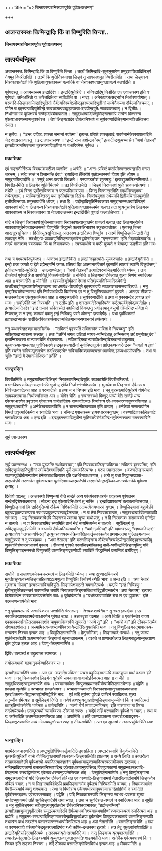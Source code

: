 +++
title = "०२ चिन्तापरम्परानिरूपणपूर्वकं पूर्वपक्षकथनम्"

+++


## अत्रान्तस्स्थः किमिन्द्रादिः किं वा विष्णुरिति चिन्ता..

**चिन्तापरम्परानिरूपणपूर्वकं पूर्वपक्षकथनम्**

## **तात्पर्यचन्द्रिका**

अत्रान्तस्स्थः किमिन्द्रादिः किं वा विष्णुरिति चिन्ता । तदर्थं किमिन्द्रादि-श्रुत्यनुसारेण समुद्रशायित्वादिलिङ्गं नेयमुत विपरीतमिति । तदर्थं किं श्रुतिर्निरवकाशा लिङ्गं तु सावकाशमुत विपरीतमिति । तथा लिङ्गस्य निरवकाशत्वेऽपि किं श्रुतित्वप्रयुक्तप्राबल्यं बलवत्किं वा निरवकाशत्वप्रयुक्तप्राबल्यं बलवदिति ॥

पूर्वपक्षस्तु ॥ अयमन्तस्स्थ इन्द्रादिरेव । इन्द्रादिश्रुतेरिति । नन्विन्द्रादिषु निर्धारित एक एवान्तस्स्थ इति वा पूर्वपक्षो, अनिर्धारितो यः कश्चिदिति वा सर्वोऽपीति वा । नाद्यः । अनेकप्रापकसद्भावेन निर्धारणायोगात् । वरुणादि-लिङ्गानामिन्द्रादिश्रुतितो दौर्बल्यनिश्चयेऽपीन्द्रबृहस्पत्यादिश्रुतीनां साम्येनैकस्या दौर्बल्यानिश्चयात् । योगेन च बृहस्पत्यादिश्रुतेरिन्द्रे सावकाशत्ववद्बृहस्पत्या-दावपीन्द्रश्रुतेः सावकाशत्वात् । न द्वितीयः । निर्धारणाभावे पूर्वपक्षस्य सन्देहादविशेषापातात् । समुद्रस्थत्वादिविष्णुलिङ्गानामपि सत्त्वेन विष्णोरन्य एवेत्यवधारणस्याप्यनुपपत्तेश्च । तेषां लिङ्गत्वादेव दौर्बल्यनिश्चये च सूर्यवरुणादिलिङ्गानामपि तन्निश्चयः स्यात् ।

न तृतीयः । ‘‘अन्तः प्रविष्टः शास्ता जनानां सर्वात्मा’’ इत्यन्तः प्रविष्टे शास्तृत्वादेः श्रवणेनानेकेश्वरापातादिति चेद् आद्यस्तावदस्तु । इन्द्र एवान्तस्स्थः । ‘‘इन्द्रो राजा ब्रह्मेन्द्रमग्निम्’’ इत्यादीन्द्रश्रुत्यभ्यासेन ‘‘अपां नेतारम्’’ इत्यादिवरुणलिङ्गानां बृहस्पत्यादिश्रुतीनां च बाधादित्येकः पूर्वपक्षः ।

### **प्रकाशिका**

एवं सङ्गतीर्निरूप्य विषयसंशयटीकां व्यनक्ति ॥ अत्रेति ॥ ‘‘अन्तः-प्रविष्टं कर्तारमेतमन्तश्चन्द्रमसि मनसा चरन्तम् । सहैव सन्तं न विजानन्ति देवाः’’ इत्यादिना तैत्तिरीये श्रुतोऽन्तस्स्थो विषय इति ध्येयम् ॥ समुद्रशायित्वादीति ॥ ‘‘समुद्रे अन्तः कवयो विचक्षते । यस्याण्डकोशं शुष्ममाहुः’’ इत्याद्युक्तलिङ्गमित्यर्थः ॥ विपरीत-मिति ॥ लिङ्गेन श्रुतिर्नेयेत्यर्थः ॥ उत विपरीतमिति ॥ लिङ्गं निरवकाशं श्रुतिः सावकाशेत्यर्थः ॥ तथेति ॥ इयं चिन्ता पूर्वोक्तचिन्तायां न फलफलिभावापन्ना । किन्तु चिन्तान्तरमिति तदर्थमित्यनुक्त्वा तथेत्युक्तम् । एतच्चिन्तोक्तिस्तु यथा तृतीयचिन्ता द्वितीय- चिन्तोपयुक्ता तथेयमपि द्वितीयचिन्तोपयुक्तेति तृतीयचिन्तायाः समुच्चयार्थेति ध्येयम् । तथा हि । यदीन्द्रादिश्रुतिर्निरवकाशा समुद्रान्तस्स्थत्वादिलिङ्गं सावकाशं यदि वा लिङ्गस्य निरवकाशत्वेऽपि श्रुतित्वप्रयुक्तप्राबल्यमेव बलवत् तदा श्रुत्यनुसारेण लिङ्गस्य सावकाशस्य च निरवकाशस्य वा नेयत्वादन्तस्स्थ इन्द्रादिरिति पूर्वपक्षे फलफलिभावः ।

यदि च लिङ्गं निरवकाशं श्रुतिस्सावकाशा निरवकाशत्वप्रयुक्तमेव प्राबल्यं बलवत् तदा लिङ्गानुरोधेन सावकाशश्रुतेर्नेयत्वादन्तस्स्थो विष्णुरिति सिद्धान्ते फलफलिभावश्च स्फुटत्वान्नोक्तः । एतास्तु चिन्ता आद्यसूत्रसूचिताः । द्वितीयसूत्रसूचितास्तु अन्तस्स्थ इन्द्रादिरुत विष्णुरेव । तदर्थं विष्णुलिङ्गमिन्द्रादौ नेतुं शक्यमुत नेति । तदर्थमुभय-प्रापकश्रुतिलिङ्गसद्भावेन द्वयोरभेद उत ‘‘इन्द्रस्यात्मा’’ इति भेदव्यपदेशाद्भेदः । तदर्थ-मात्मशब्दः स्वरूपपरः किं वा नियामकपरः । स्वरूपार्थत्वे च षष्ठी युज्यते न वेत्याद्या ऊहनीया इति भावः ।

तथा च वक्ष्यत्यभेदपूर्वपक्षम् ॥ अन्तस्थ इन्द्रादिरेवेति ॥ इन्द्राग्निबृहस्पति-सूर्यवरुणादिः ॥ इन्द्रादिश्रुतेरिति ॥ इन्द्रो राजा जगतो य ईशे ब्रह्मेन्द्रमग्निं जगतः प्रतिष्ठां दिव आत्मानसवितारं बृहस्पतिं त्वष्टारं रूपाणि विकुर्वन्तम्’’ इतीन्द्राग्न्यादि-श्रुतेरिति । उपलक्षणमेतत् । ‘‘अपां नेतारम्’’ इत्यादिवरुणलिङ्गादित्यपि ध्येयम् । तत्र टीकोक्तं पूर्वपक्षं त्रेधा साधयितुं विकल्पेनाक्षिपति ॥ नन्विति ॥ लिङ्गानां दौर्बल्यात् श्रुत्या निर्णयः स्यादित्यत आह ॥ वरुणादीति ॥ योगेनेति ॥ बृहस्पतिश्रुतेर्बृहतां देवानां पतिर्बृहस्पतिरित्यादिरूपेणेन्द्रे कथञ्चिद्योगवृत्त्याश्रयेणेन्द्रशब्दस्य स्वाधमापेक्ष-यैश्वर्ययुते बृहस्पतावपि सावकाशत्वसम्भवादित्यर्थः । ननु इन्द्रादिष्वयमेवान्तस्स्थ इति निर्णयाभावेऽपि विष्णोरन्य एव न तु विष्णुरित्यवधारणं युज्यते । अत एव टीकाया-मन्तस्स्थोऽन्य एवेत्युक्तमित्यत आह ॥ समुद्रस्थत्वेति ॥ सूर्यवरुणादीति ॥ तथा च पुनस्सन्देह एवापन्न इति भावः । सर्वोऽपीति पक्षं निरस्यति ॥ न तृतीय इति ॥ शास्तृत्वादेरित्यादिपदेन कर्तृत्वसर्ववेदवेद्यत्वादेर्ग्रहः । इत्यादीत्यादिपदेन ‘‘इन्द्रं राजानं सवितारमेतं मह्यमिन्द्रो नियच्छतु अर्वाङायातु वसुभी रश्मिरिन्द्रः सविता मे नियच्छतु स न इन्द्रः कामवरं ददातु इन्द्रं निचिक्युः परमे व्योमन्’’ इत्यादेर्ग्रहः । यथा पूर्वाधिकरणे ब्रह्मशब्दाभ्यासेन शरीरित्वविकारार्थत्वाद्यन्यलिङ्गानामन्यथानयनं तथेत्यर्थः ।

ननु कथमत्रेन्द्रशब्दाभ्यासान्निर्णयः । ‘‘सवितारं बृहस्पतिं सवितारमेतं सविता मे नियच्छतु’’ इति सवितृशब्दाभ्यासस्य सत्त्वात् । तथा ‘‘अग्निं जगतः प्रतिष्ठां मय्यय-मग्निर्दधातु अग्निस्ताम् अग्रे प्रमुमोक्तु देव’’ इत्यग्निशब्दस्य चाभ्यासादिति चेदयमाशयः । सवित्रादिशब्दाभ्यासापेक्षयेन्द्रादिशब्दानां बाहुल्याद् बहुबाधस्यान्याय्यत्वात् पूर्वाधिकरणे इन्द्रबृहस्पत्यादीनां सूर्याधिष्ठातृत्वेन प्राप्तिकथनवदिन्द्रस्य ‘‘जगतो य ईशः’’ इति वचनेन सवित्राद्युत्तमत्वेन तदधिष्ठातृत्वेन सवित्रादिशब्दवाच्यत्वसम्भवाच्चेन्द्र इत्यवधारणोपपत्तिः । तथा च श्रुतिः ‘‘इन्द्रो वै देवानामोजिष्ठः’’ इतीति ।

### **पाण्डुरङ्गि**

विपरीतमिति ॥ समुद्रशायित्वादिलिङ्गं निरवकाशमिन्द्रादिश्रुतिः सावकाशेति विपरीतमित्यर्थः । वरुणादिप्रापकलिङ्गसद्भावेऽपि श्रुत्येन्द्र एवेति निर्धारणं भविष्यत्येव । श्रुत्यपेक्षया लिङ्गानां दौर्बल्यस्य निश्चितत्वादित्यत आह ॥ वरुणादीति ॥ तथा च न निश्चय इति भावः । ननु बृहस्पत्यादिश्रुतेरपि योगेनेन्द्रे सावकाशत्वान्ना-निर्धारणमित्यत आह ॥ योगेन चेति ॥ नन्वन्तस्स्थो विष्णुर् अन्यो वेति सन्देहे अन्य एवेत्यवधारणेन प्रवृत्तस्य पूर्वपक्षस्य सन्देहाद्विशेषः सम्भवतीत्यतः विष्णोरन्य एवे-त्यवधारणमनुपपन्नमित्याह ॥ समुद्रस्थत्वादीति ॥ अनेकेश्वरापातादिति ॥ न चास्त्वनेकेश्वरापात इति वाच्यम् । अनेकेषां सम्मत्ययोगेन विमतौ प्रवृत्त्यादिकमेव न स्यादिति भावः । नन्विन्द्र एवान्तस्स्थ इत्यवधारणमयुक्तम् । वरुणादिप्रापकलिङ्गादेः सत्त्वादित्यत आह ॥ इन्द्र इति ॥ इन्द्रबृहस्पत्यादिश्रुतीनां श्रुतित्वाविशेषेऽपीन्द्र-श्रुतेरभ्यस्ताया बलवत्त्वादिति भावः ।

------------------------------------------------------------------------

सूर्य एवान्तस्स्थः

## **तात्पर्यचन्द्रिका**

सूर्य एवान्तस्स्थः । ‘‘सप्त युञ्जन्ति रथमेकचक्रम्’’ इति निरवकाशलिङ्गसहितया ‘‘सवितारं बृहस्पतिम्’’ इति सवितृश्रुत्येन्द्रादिश्रुतीनां स्वोचितैश्वर्यादिमति सूर्ये सम्भवादित्यन्यः । वरुण एवान्तस्स्थः । वरुणलिङ्गस्यान्ते श्रवणात्पूर्वदौर्बल्यन्यायेन तेनेतरबाधादित्यपर इति पक्षभेदेनावधारणात् । अन्ये तु यथा सिद्धान्तप्रापक-सद्भावेऽपि तदज्ञानेन पूर्वपक्षस्तथा सूर्यादिप्रापकसद्भावेऽपि तदज्ञानेनेन्द्राद्येकैका-वधारणेनानेके पूर्वपक्षा इत्याहुः ।

द्वितीयो वाऽस्तु । अन्तस्स्थो विष्णुरन्यो वेति सन्देहे अन्य एवेत्येकावधारणेन प्रवृत्तस्य पूर्वपक्षस्य सन्देहाद्विशेषसद्भावात् । सोऽन्य इन्द्र एवेत्यादिनिर्धारणं तु नास्ति । इन्द्रादिप्रापकाणां बलाबलानिश्चयात् । विष्णुलिङ्गानां त्विन्द्रादिश्रुतिभ्यो दौर्बल्यं निश्चितमिति तदन्यत्वेनावधारणं युक्तम् । विष्णुलिङ्गानां बहुत्वेऽपि बहुत्वप्रयुक्तप्राबल्यस्य स्वभावप्रयुक्तप्राबल्याद्दुर्बलत्वात् । न च तेषां निरवकाशत्वम् । समुद्रस्थत्वादेर्वरुणादावपि सम्भवात् । यद्वा निरवकाशत्वेऽपि लिङ्गस्य प्रबलया श्रुत्या बाधोऽस्तु । न हि निरवकाशः शशशावको मृगेन्द्रेण न बाध्यते । न वा निरवकाशमिदं रूप्यमिति ज्ञानं नेदं रूप्यमित्यनेन न बाध्यते । सूर्यलिङ्गं तु सवितृश्रुत्यनुगृहीतमिति न तस्यापि दौर्बल्यनिश्चयापत्तिः । ‘‘ब्रह्मेन्द्रमग्निम्’’ इति ब्रह्मशब्दस्तु ‘‘ब्रह्मान्वविन्दत्’’ इत्यादाविव ‘‘तपसान्वविन्दत्’’ इत्युत्तरवाक्यस्थ-क्रियापेक्षितकर्तृसमर्पकत्वेन प्रथमान्ततया पुल्लिङ्गत्वाच्च चतुर्मुखपरो न तु परब्रह्मपरः । ‘‘अपां नेतारम्’’ इति वरुणलिङ्गस्य दौर्बल्यनिश्चयेऽपीन्द्रसवितृबृहस्पत्यादिषु श्रुतत्वाविशेषादनवधारणं युक्तम् । टीकायां पूर्वपक्षे वरुणलिङ्गोक्तिस्तु सती-ष्वपीन्द्रादिलिङ्गश्रुतिषु यदि विष्णुलिङ्गादन्तस्स्थो विष्णुस्तर्हि वरुणलिङ्गाद्वरुणोऽपि स्यादिति सिद्धान्तिनं प्रत्यनिष्टं दर्शयितुम् ।

### **प्रकाशिका**

सप्तेति ॥ सप्ताश्वत्वमेकचक्ररथत्वं च लिङ्गमिति ध्येयम् । यथा द्युभ्वाद्यधिकरणे मुक्तोपसृप्यत्वरूपलिङ्गसहितयाऽऽत्मश्रुत्या विष्णुरिति निर्धारणं तथेति भावः ॥ अन्त इति ॥ ‘‘अपां नेतारं भुवनस्य गोपाम्’’ इत्यस्य सवित्रादिश्रुति-लिङ्गापेक्षयाऽन्ते श्रवणादित्यर्थः । यद्यपि ‘‘इन्द्रं निचिक्युः’’ इतीन्द्रश्रुतेरेतदनन्तरं श्रवणमस्ति तथापि निरवकाशलिङ्गसन्निधानाद्द्वितीयान्तत्वेन ‘‘अपां नेतारम्’’ इत्यस्य विशेषणत्वेन सावकाशतोपपत्तेरिति भावः ॥ पूर्वदौर्बल्येति ॥ ‘‘प्रथमेऽश्रवणादिति चेन्न ता एव ह्युपपत्तेः’’ इति वक्ष्यमाणन्यायेनेति भावः ।

ननु पूर्वप्राबल्यमपि जन्माधिकरण उक्तमिति चेत्सत्यम् । निरवकाशत्वेनैव न तु स्वत इत्यदोषः । एवं स्वयमितरप्रापकोपमर्देनावधारणेन पूर्वपक्ष उक्तः । उत्तानदृशां पक्षमाह ॥ अन्ये त्विति ॥ एकस्मिन्नेव वाक्य एकप्रापकदर्शनमितरप्रापकादर्शनं चायुक्तमित्यरुचिं सूचयति ‘‘अन्ये तु’’ इति । ‘‘अन्यो वा’’ इति टीकायां तथैव संशयप्रदर्शनात् । अस्माभिस्त्वन्यशब्दार्थविवरणायेन्द्रादिरित्युक्तमिति भावः । ननु विष्णुलिङ्गसद्भावात्कथ-मन्यत्वेन निश्चय इत्यत आह ॥ विष्णुलिङ्गानामिति ॥ हेतुगर्भमिदम् । लिङ्गत्वादे-वेत्यर्थः । ननु जात्या श्रुतेर्बलवत्त्वेऽपि वक्ष्यमाणरीत्या लिङ्गानां बहुत्वात्प्राबल्यम् । वक्ष्यते च प्राणस्तथेत्यत्र लिङ्गबाहुल्यान्मुख्यप्राण इति पूर्वपक्ष इत्यत आह ॥ विष्णु-लिङ्गानामिति ॥

द्विविधं बलवत्त्वं च बहुत्वाच्च स्वभावतः ।

तयोस्स्वभावो बलवानुपजीव्यादिकश्च सः ।

इत्यादिवचनादिति भावः । अत एव ‘‘शब्दादेव प्रमितः’’ इत्यत्र बहुलिङ्गानामपि वामनश्रुत्या बाधो वक्ष्यत इति भावः । ननु निरवकाशेन लिङ्गेन श्रुतेरपि सावकाशाया बाधोऽस्त्वित्यत आह ॥ न चेति ॥ समुद्राधिष्ठातृत्वाद्वरुणस्येति भावः । यस्याण्डकोश-मित्युक्तब्रह्माण्डवीर्यत्वादिलिङ्गाशयेनाह ॥ यद्वेति ॥ प्रबलया श्रुत्येति ॥ स्वभावतः प्रबलयेत्यर्थः । स्वभावप्राबल्यादपि निरवकाशत्वप्रयुक्तप्राबल्यवत्ताया एतदधिकरण-सिद्धान्तात्पूर्वमसिद्धेरिति भावः । एवं तर्हि सूर्यस्य पूर्वपक्षे प्राप्तिर्न स्यादित्यतः श्रुत्या तदुज्जीवनमित्याह ॥ सूर्यलिङ्गं त्विति ॥ नन्वेवं ब्रह्मश्रुत्यनुग्रहाद्विष्णुलिङ्गानामुज्जीवनं किं न स्यादित्यतो ब्रह्मश्रुतिर्नास्त्येवेति भावेनाह ॥ ब्रह्मेन्द्रमिति ॥ ‘‘वाचो वीर्यं तपसाऽन्वविन्दत्’’ इति वाक्यस्था या क्रिया तदपेक्षयेत्यर्थः। एतच्छ्रुत्यर्थो न्यायविवरण-टीकायां स्पष्टः । यद्येवं तर्हि वरुणप्राप्तिः पूर्वपक्षे न स्यात् । तथा च यः कश्चिदिति कथमनवधारणमित्यत आह ॥ अपामिति ॥ तर्हि वरुणप्रापकस्य बलवतोऽभावाद्वरुण-लिङ्गाद्वरुणप्राप्तिः कथं टीकायामुक्तेत्यत आह ॥ टीकायामिति ॥ अत एव सुधायां न तत्प्राप्त्युक्तिरिति भावः ।

### **पाण्डुरङ्गि**

पक्षभेदेनावधारणादिति ॥ त्वष्टृश्रुतिर्विविधकर्तृत्वादिलिङ्गसहिता । त्वष्टारं रूपाणि विकुर्वन्तमिति । बृहस्पतिश्रुतिरपि वाचो वीर्यमित्युक्तवागाधिपत्यरूप-लिङ्गसहितेति ज्ञातव्यम् ॥ अन्ये त्विति ॥ उक्तरीत्या तत्प्रापकज्ञानेऽपि पूर्वपक्षस्यो-पपादितत्वादज्ञानेन पूर्वपक्षस्यायुक्तत्वादित्यस्वरसबीजमत्र द्रष्टव्यम् । नन्विन्द्रादिप्रापकाणां बलाबलानिश्चयादिन्द्र एवेत्यवधारणानुपपत्तिवद् विष्णुप्रापकाणां समुद्रान्तःस्थत्वादि-लिङ्गानां सत्त्वाद्विष्णोरन्य एवेत्यवधारणानुपपत्तिरित्यत आह ॥ विष्णुलिङ्गानामिति ॥ ननु विष्णुलिङ्गानां समुद्रस्थत्वादीनां यदि लिङ्गत्वेन दौर्बल्यं तर्हि तत एव वरुणादि-लिङ्गानामपां नेतारमित्यादीनामपि लिङ्गत्वेन दौर्बल्यं स्यात् । न च लिङ्गत्वाविशेषेऽपि ब्रह्मलिङ्गानामेव दुर्बलत्वं निश्चितमिति वाच्यम् । नियामकाभावेन वैपरीत्यस्यापि वक्तुं शक्यत्वात् । तथा च विष्णोरन्य एवेत्यवधारणानुपपत्त्या सन्देहाद्विशेषो न स्यादिति पूर्वदोषस्तदवस्थ एवेत्यस्वरसादाह ॥ यद्वेति ॥ यदि निरवकाशस्यापि लिङ्गस्य स्वभाव-प्रबलया श्रुत्या बाधोऽभ्युपगम्यते तर्हि सूर्यलिङ्गादेरपि तथा स्यात् । तथा च सूर्यादेरन्त-स्थत्वं न स्यादित्यत आह ॥ सूर्येति ॥ ननु सूर्यलिङ्गस्य सवितृश्रुत्यनुगृहीतत्वेन दौर्बल्यनिश्चयाभाववत् ‘‘ब्रह्मेन्द्रमग्निम्’’ इत्यादिब्रह्मश्रुत्यनुगृहीतत्वेन समुद्रस्थत्वादेरपि दौर्बल्याभावनिश्चयसम्भवाद्विष्णोरप्यन्तस्स्थत्वं स्यादित्यत आह ॥ ब्रह्मेति ॥ समुद्रान्त-स्स्थत्वादिलिङ्गमात्रस्येन्द्रादिश्रुत्यपेक्षया दुर्बलत्वेन विष्णुप्रापकत्वाभावे वरुणलिङ्गस्यापि तथात्वेन कथं तद्बलेन वरुणस्यान्तस्स्थत्वोक्तिरित्यत आह ॥ अपां नेतारमिति ॥ वरुणलिङ्गस्येति ॥ तथा च वरुणस्यापि परित्यागेनेन्द्रबृहस्पत्यादिष्वेव मध्ये कश्चि-दन्तस्स्थ इत्यर्थः । तत्र हेतुः श्रुतत्वाविशेषादिति ॥ इन्द्रादिश्रुतिसहितत्वादित्यर्थः । तत्प्रापकश्रुतेः सत्त्वादिति वा । न तु लिङ्गस्य श्रुत्युक्तत्वादिति । तथात्वेऽम्नेतृत्वादि-लिङ्गस्यापि श्रुत्युक्तत्वादुक्तानुपपत्तिः शङ्क्येतेति भावः। अनेनैक एवेत्यवधारणं किं न क्रियत इति शङ्का निरस्ता । तर्हि टीकायां वरुणलिङ्गोक्तिविरोध इत्यत आह ॥ टीकायामिति ॥

